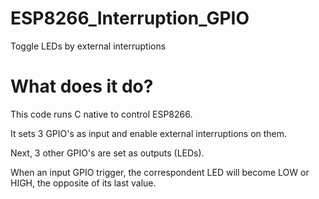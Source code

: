 # ESP8266_Interruption_GPIO
Toggle LEDs by external interruptions

# What does it do?
This code runs C native to control ESP8266.

It sets 3 GPIO's as input and enable external interruptions on them.

Next, 3 other GPIO's are set as outputs (LEDs).

When an input GPIO trigger, the correspondent LED will become LOW or HIGH, the opposite of its last value.
